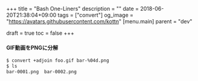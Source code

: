 +++
title = "Bash One-Liners"
description = ""
date = 2018-06-20T21:38:04+09:00
tags = ["convert"]
og_image = "https://avatars.githubusercontent.com/kottn"
[menu.main]
  parent = "dev"

draft = true
toc = false
+++

<!-- toc -->

#### **GIF動画をPNGに分解**

```bash
$ convert +adjoin foo.gif bar-%04d.png
$ ls
bar-0001.png  bar-0002.png
```
